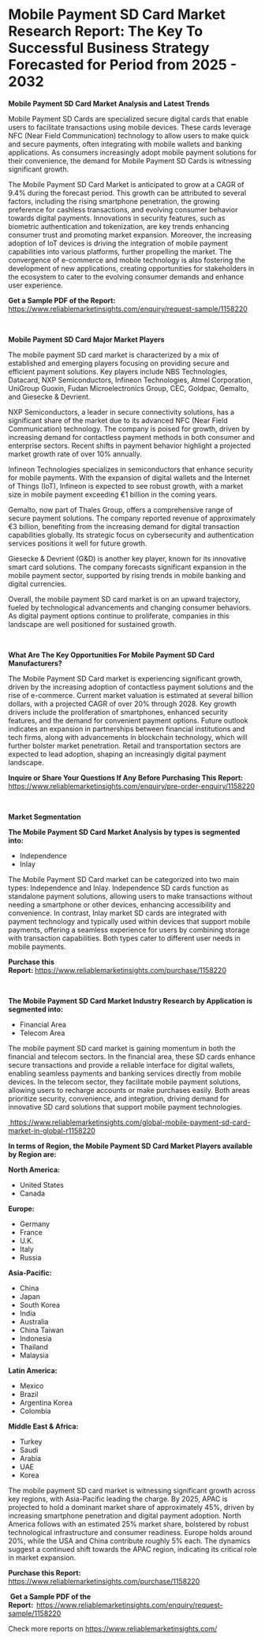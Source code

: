 <p><h1>Mobile Payment SD Card Market Research Report: The Key To Successful Business Strategy Forecasted for Period from 2025 - 2032</h1></p><p><strong>Mobile Payment SD Card Market Analysis and Latest Trends</strong></p>
<p><p>Mobile Payment SD Cards are specialized secure digital cards that enable users to facilitate transactions using mobile devices. These cards leverage NFC (Near Field Communication) technology to allow users to make quick and secure payments, often integrating with mobile wallets and banking applications. As consumers increasingly adopt mobile payment solutions for their convenience, the demand for Mobile Payment SD Cards is witnessing significant growth.</p><p>The Mobile Payment SD Card Market is anticipated to grow at a CAGR of 9.4% during the forecast period. This growth can be attributed to several factors, including the rising smartphone penetration, the growing preference for cashless transactions, and evolving consumer behavior towards digital payments. Innovations in security features, such as biometric authentication and tokenization, are key trends enhancing consumer trust and promoting market expansion. Moreover, the increasing adoption of IoT devices is driving the integration of mobile payment capabilities into various platforms, further propelling the market. The convergence of e-commerce and mobile technology is also fostering the development of new applications, creating opportunities for stakeholders in the ecosystem to cater to the evolving consumer demands and enhance user experience.</p></p>
<p><strong>Get a Sample PDF of the Report:&nbsp;</strong> <a href="https://www.reliablemarketinsights.com/enquiry/request-sample/1158220?utm_campaign=3551&utm_medium=2&utm_source=Github&utm_content=ia&utm_term=05042025&utm_id=mobile-payment-sd-card">https://www.reliablemarketinsights.com/enquiry/request-sample/1158220</a></p>
<p>&nbsp;</p>
<p><strong>Mobile Payment SD Card Major Market Players</strong></p>
<p><p>The mobile payment SD card market is characterized by a mix of established and emerging players focusing on providing secure and efficient payment solutions. Key players include NBS Technologies, Datacard, NXP Semiconductors, Infineon Technologies, Atmel Corporation, UniGroup Guoxin, Fudan Microelectronics Group, CEC, Goldpac, Gemalto, and Giesecke & Devrient.</p><p>NXP Semiconductors, a leader in secure connectivity solutions, has a significant share of the market due to its advanced NFC (Near Field Communication) technology. The company is poised for growth, driven by increasing demand for contactless payment methods in both consumer and enterprise sectors. Recent shifts in payment behavior highlight a projected market growth rate of over 10% annually.</p><p>Infineon Technologies specializes in semiconductors that enhance security for mobile payments. With the expansion of digital wallets and the Internet of Things (IoT), Infineon is expected to see robust growth, with a market size in mobile payment exceeding €1 billion in the coming years.</p><p>Gemalto, now part of Thales Group, offers a comprehensive range of secure payment solutions. The company reported revenue of approximately €3 billion, benefiting from the increasing demand for digital transaction capabilities globally. Its strategic focus on cybersecurity and authentication services positions it well for future growth.</p><p>Giesecke & Devrient (G&D) is another key player, known for its innovative smart card solutions. The company forecasts significant expansion in the mobile payment sector, supported by rising trends in mobile banking and digital currencies. </p><p>Overall, the mobile payment SD card market is on an upward trajectory, fueled by technological advancements and changing consumer behaviors. As digital payment options continue to proliferate, companies in this landscape are well positioned for sustained growth.</p></p>
<p>&nbsp;</p>
<p><strong>What Are The Key Opportunities For Mobile Payment SD Card Manufacturers?</strong></p>
<p><p>The Mobile Payment SD Card market is experiencing significant growth, driven by the increasing adoption of contactless payment solutions and the rise of e-commerce. Current market valuation is estimated at several billion dollars, with a projected CAGR of over 20% through 2028. Key growth drivers include the proliferation of smartphones, enhanced security features, and the demand for convenient payment options. Future outlook indicates an expansion in partnerships between financial institutions and tech firms, along with advancements in blockchain technology, which will further bolster market penetration. Retail and transportation sectors are expected to lead adoption, shaping an increasingly digital payment landscape.</p></p>
<p><strong>Inquire or Share Your Questions If Any Before Purchasing This Report:</strong> <a href="https://www.reliablemarketinsights.com/enquiry/pre-order-enquiry/1158220?utm_campaign=3551&utm_medium=2&utm_source=Github&utm_content=ia&utm_term=05042025&utm_id=mobile-payment-sd-card">https://www.reliablemarketinsights.com/enquiry/pre-order-enquiry/1158220</a></p>
<p>&nbsp;</p>
<p><strong>Market Segmentation</strong></p>
<p><strong>The Mobile Payment SD Card Market Analysis by types is segmented into:</strong></p>
<p><ul><li>Independence</li><li>Inlay</li></ul></p>
<p><p>The Mobile Payment SD Card market can be categorized into two main types: Independence and Inlay. Independence SD cards function as standalone payment solutions, allowing users to make transactions without needing a smartphone or other devices, enhancing accessibility and convenience. In contrast, Inlay market SD cards are integrated with payment technology and typically used within devices that support mobile payments, offering a seamless experience for users by combining storage with transaction capabilities. Both types cater to different user needs in mobile payments.</p></p>
<p><strong>Purchase this Report:&nbsp;</strong><a href="https://www.reliablemarketinsights.com/purchase/1158220?utm_campaign=3551&utm_medium=2&utm_source=Github&utm_content=ia&utm_term=05042025&utm_id=mobile-payment-sd-card">https://www.reliablemarketinsights.com/purchase/1158220</a></p>
<p>&nbsp;</p>
<p><strong>The Mobile Payment SD Card Market Industry Research by Application is segmented into:</strong></p>
<p><ul><li>Financial Area</li><li>Telecom Area</li></ul></p>
<p><p>The mobile payment SD card market is gaining momentum in both the financial and telecom sectors. In the financial area, these SD cards enhance secure transactions and provide a reliable interface for digital wallets, enabling seamless payments and banking services directly from mobile devices. In the telecom sector, they facilitate mobile payment solutions, allowing users to recharge accounts or make purchases easily. Both areas prioritize security, convenience, and integration, driving demand for innovative SD card solutions that support mobile payment technologies.</p></p>
<p><a href="https://www.reliablemarketinsights.com/global-mobile-payment-sd-card-market-in-global-r1158220?utm_campaign=3551&utm_medium=2&utm_source=Github&utm_content=ia&utm_term=05042025&utm_id=mobile-payment-sd-card">&nbsp;https://www.reliablemarketinsights.com/global-mobile-payment-sd-card-market-in-global-r1158220</a></p>
<p><strong>In terms of Region, the Mobile Payment SD Card Market Players available by Region are:</strong></p>
<p>
    <p> <strong> North America: </strong>
        <ul>
            <li>United States</li>
            <li>Canada</li>
        </ul>
        </p> 
    <p> <strong> Europe: </strong>
        <ul>
            <li>Germany</li>
            <li>France</li>
            <li>U.K.</li>
            <li>Italy</li>
            <li>Russia</li>
        </ul>
        </p> 
    <p> <strong> Asia-Pacific: </strong>
        <ul>
            <li>China</li>
            <li>Japan</li>
            <li>South Korea</li>
            <li>India</li>
            <li>Australia</li>
            <li>China Taiwan</li>
            <li>Indonesia</li>
            <li>Thailand</li>
            <li>Malaysia</li>
        </ul>
        </p> 
    <p> <strong> Latin America: </strong>
        <ul>
            <li>Mexico</li>
            <li>Brazil</li>
            <li>Argentina Korea</li>
            <li>Colombia</li>
        </ul>
        </p> 
    <p> <strong> Middle East & Africa: </strong>
        <ul>
            <li>Turkey</li>
            <li>Saudi</li>
            <li>Arabia</li>
            <li>UAE</li>
            <li>Korea</li>
        </ul>
    </p>
    </p>
<p><p>The mobile payment SD card market is witnessing significant growth across key regions, with Asia-Pacific leading the charge. By 2025, APAC is projected to hold a dominant market share of approximately 45%, driven by increasing smartphone penetration and digital payment adoption. North America follows with an estimated 25% market share, bolstered by robust technological infrastructure and consumer readiness. Europe holds around 20%, while the USA and China contribute roughly 5% each. The dynamics suggest a continued shift towards the APAC region, indicating its critical role in market expansion.</p></p>
<p><strong>Purchase this Report: </strong><a href="https://www.reliablemarketinsights.com/purchase/1158220?utm_campaign=3551&utm_medium=2&utm_source=Github&utm_content=ia&utm_term=05042025&utm_id=mobile-payment-sd-card">https://www.reliablemarketinsights.com/purchase/1158220</a></p>
<p>&nbsp;<strong>Get a Sample PDF of the Report:&nbsp;&nbsp;</strong><a href="https://www.reliablemarketinsights.com/enquiry/request-sample/1158220?utm_campaign=3551&utm_medium=2&utm_source=Github&utm_content=ia&utm_term=05042025&utm_id=mobile-payment-sd-card">https://www.reliablemarketinsights.com/enquiry/request-sample/1158220</a></p>
<p><strong></strong></p>
<p>Check more reports on <a href="https://www.reliablemarketinsights.com/?utm_campaign=3551&utm_medium=2&utm_source=Github&utm_content=ia&utm_term=05042025&utm_id=mobile-payment-sd-card">https://www.reliablemarketinsights.com/</a></p>